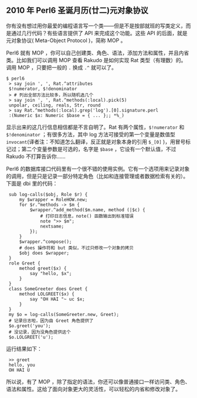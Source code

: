 ## 2010 年 Perl6 圣诞月历(廿二)元对象协议

你有没有想过用你最爱的编程语言写一个类——但是不是按部就班的写类定义，而是通过几行代码？有些语言提供了 API 来完成这个功能。这些 API 的后面，就是元对象协议( Meta-Object Protocol )，简称 MOP 。

Perl6 就有 MOP ，你可以自己创建类、角色、语法，添加方法和属性，并且内省类。比如我们可以调用 MOP 查看 Rakudo 是如何实现 Rat 类型（有理数）的。调用 MOP ，只要把一般的 `.` 换成 `.^` 就可以了。

    $ perl6
     > say join ', ', Rat.^attributes
     $!numerator, $!denominator
     > # 列出全部方法比较多，所以随机选几个
     > say join ', ', Rat.^methods(:local).pick(5)
     unpolar, ceiling, reals, Str, round
     > say Rat.^methods(:local).grep('log').[0].signature.perl
     :(Numeric $x: Numeric $base = { ... };; *%_)

显示出来的这几行信息相信都是不言自明了。Rat 有两个属性，`$!numerator` 和 `$!denominator` ；有很多方法，其中 log 方法可接受的第一个变量是数值型 `invocant`(译者注：不知道怎么翻译，反正就是对象本身的引用 `$_[0]` )，用冒号标记过；第二个变量参数是可选的，名字是 `$base` ，它设有一个默认值，不过 Rakudo 不打算告诉你……

Perl6 的数据库接口代码里有一个很不错的使用实例。它有一个选项用来记录对象的调用，但是只是记录一部分特定角色（比如和连接管理或者数据检索有关的）。下面是 dbi 里的代码：

     sub log-calls($obj, Role $r) {
         my $wrapper = RoleHOW.new;
         for $r.^methods -> $m {
             $wrapper.^add_method($m.name, method (|$c) {
                 # 打印日志信息，note() 函数输出到标准错误
                 note ">> $m";
                 nextsame;
             });
         }
         $wrapper.^compose();
         # does 操作符和 but 类似，不过只修改一个对象的拷贝
         $obj does $wrapper;
     }
     role Greet {
         method greet($x) {
             say "hello, $x";
         }
     }
     class SomeGreeter does Greet {
         method LOLGREET($x) {
             say "OH HAI "~ uc $x;
         }
     }
     my $o = log-calls(SomeGreeter.new, Greet);
     # 记录日志啦，因为由 Greet 角色提供了
     $o.greet('you');
     # 没记录，因为没角色提供这个
     $o.LOLGREET('u');

运行结果如下：

     >> greet
     hello, you
     OH HAI U

所以说，有了 MOP ，除了指定的语法，你还可以像普通接口一样访问类、角色、语法和属性。这给了面向对象更大的灵活性，可以轻松的内省和修改对象了。

